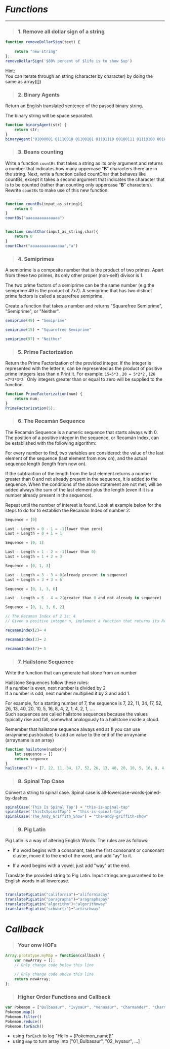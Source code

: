 
# **_Functions_**
______________________________
> ### 1. Remove all dollar sign of a string

``` javascript
function removeDollarSign(text) {
    
    return "new string"
};
removeDollarSign('$80% percent of $life is to show $up')
```

Hint:   
You can iterate through an string (character by character) by doing the same as array([])

> ### 2. Binary Agents

Return an English translated sentence of the passed binary string.

The binary string will be space separated.

``` javascript
function binaryAgent(str) {
    return str;
}
binaryAgent("01000001 01110010 01100101 01101110 00100111 01110100 00100000 01100010 01101111 01101110 01100110 01101001 01110010 01100101 01110011 00100000 01100110 01110101 01101110 00100001 00111111");
```


> ### 3. Beans counting
Write a function `countBs` that takes a string as its only argument and returns a number that indicates how many uppercase “**B**” characters there are in the string.
Next, write a function called countChar that behaves like countBs, except it takes a second argument that indicates the character that is to be counted (rather than counting only uppercase “**B**” characters). Rewrite `countBs` to make use of this new function.
```js

function countBs(input_as_string){
    return 0
}
countBs("aaaaaaaaaaaaaaa")


function countChar(input_as_string,char){
    return 0
}
countChar("aaaaaaaaaaaaaaa","a")
```



> ### 4. Semiprimes

A semiprime is a composite number that is the product of two primes. Apart from these two primes, its only other proper (non-self) divisor is 1.

The two prime factors of a semiprime can be the same number (e.g.the semiprime 49 is the product of 7x7). A semiprime that has two distinct prime factors is called a squarefree semiprime.

Create a function that takes a number and returns "Squarefree Semiprime", "Semiprime", or "Neither".


``` javascript
semiprime(49) ➞ "Semiprime"

semiprime(15) ➞ "Squarefree Semiprime"

semiprime(97) ➞ "Neither"
```

> ### 5. Prime Factorization

Return the Prime Factorization of the provided integer.
If the integer is represented with the letter n, can be represented as the product of positive prime integers less than n.Print it.
For example: `15=5*3` , `20 = 5*2*2` , `126 =7*3*3*2 ` 
Only integers greater than or equal to zero will be supplied to the function.

``` javascript
function PrimeFactorization(num) {
    return num;
}
PrimeFactorization(5);
```

> ### 6. The Recamán Sequence

The Recamán Sequence is a numeric sequence that starts always with 0. The position of a positive integer in the sequence, or Recamán Index, can be established with the following algorithm:

For every number to find, two variables are considered: the value of the last element of the sequence (last element from now on), and the actual sequence length (length from now on).

If the subtraction of the length from the last element returns a number greater than 0 and not already present in the sequence, it is added to the sequence.
When the conditions of the above statement are not met, will be added always the sum of the last element plus the length (even if it is a number already present in the sequence).

Repeat until the number of interest is found.
Look at example below for the steps to do for to establish the Recamán Index of number 2:

``` js
Sequence = [0]

Last - Length = 0 - 1 = -1(lower than zero)
Last + Length = 0 + 1 = 1

Sequence = [0, 1]

Last - Length = 1 - 2 = -1(lower than 0)
Last + Length = 1 + 2 = 3

Sequence = [0, 1, 3]

Last - Length = 3 - 3 = 0(already present in sequence)
Last + Length = 3 + 3 = 6

Sequence = [0, 1, 3, 6]

Last - Length = 6 - 4 = 2(greater than 0 and not already in sequence)

Sequence = [0, 1, 3, 6, 2]

// The Recaman Index of 2 is: 4
// Given a positive integer n, implement a function that returns its Recamán Index.
```



``` javascript
recamanIndex(2)➞ 4

recamanIndex(3)➞ 2

recamanIndex(7)➞ 5
```



> ### 7. Hailstone Sequence 
Write the function that can generate hail stone from an number  

Hailstone Sequences follow these rules:  
If a number is even, next number is divided by 2  
If a number is odd, next number multiplied it by 3 and add 1.  

For example, for a starting number of 7, the sequence is 7, 22, 11, 34, 17, 52, 26, 13, 40, 20, 10, 5, 16, 8, 4, 2, 1, 4, 2, 1, ....   
Such sequences are called hailstone sequences because the values typically rise and fall, somewhat analogously to a hailstone inside a cloud.  

Remember that hailstone sequence always end at 1!
you can use arrayname.push(value) to add an value to the end of the arrayname (arrayname is an array)
```javascript 
function hailstone(number){
    let sequence = []
    return sequence
}
hailstone(7) ➞ [7, 22, 11, 34, 17, 52, 26, 13, 40, 20, 10, 5, 16, 8, 4, 2, 1, 4, 2, 1]
```

> ### 8. Spinal Tap Case
Convert a string to spinal case. Spinal case is all-lowercase-words-joined-by-dashes.
```js
spinalCase('This Is Spinal Tap') ➞ "this-is-spinal-tap"
spinalCase('thisIsSpinalTap') ➞ "this-is-spinal-tap"
spinalCase('The_Andy_Griffith_Show') ➞ "the-andy-griffith-show"
```

> ### 9. Pig Latin
Pig Latin is a way of altering English Words. The rules are as follows:

- If a word begins with a consonant, take the first consonant or consonant cluster, move it to the end of the word, and add "ay" to it.

- If a word begins with a vowel, just add "way" at the end.

Translate the provided string to Pig Latin. Input strings are guaranteed to be English words in all lowercase.
```js

translatePigLatin("california")➞"aliforniacay"
translatePigLatin("paragraphs")➞"aragraphspay"
translatePigLatin("algorithm")➞"algorithmway"
translatePigLatin("schwartz")➞"artzschway"

```

# ***Callback***

> ### Your onw HOFs 

``` javascript
Array.prototype.myMap = function(callback) {
    var newArray = [];
    // Only change code below this line

    // Only change code above this line
    return newArray;
};
```



> ### Higher Order Functions and Callback 

``` javascript
var Pokemon = ["Bulbasaur", "Ivysaur", "Venusaur", "Charmander", "Charmeleon", "Charizard", "Squirtle", "Wartortle", "Blastoise", "Caterpie", "Metapod", "Butterfree", "Weedle", "Kakuna", "Beedrill", "Pidgey", "Pidgeotto", "Pidgeot", "Rattata"]
Pokemon.map()
Pokemon.filter()
Pokemon.reduce()
Pokemon.forEach()
```
- using `forEach` to log "Hello + [Pokemon_name]!"
- using `map` to turn array into ["01_Bulbasaur", "02_Ivysaur", ...]
